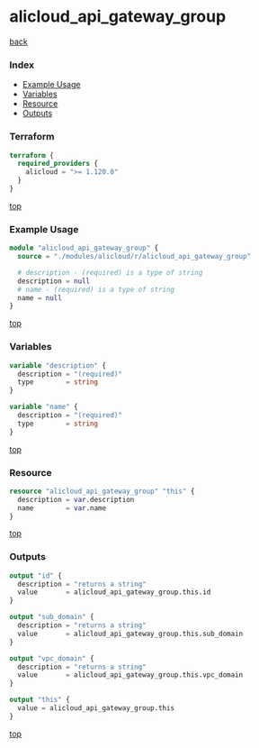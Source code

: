 # alicloud_api_gateway_group

[back](../alicloud.md)

### Index

- [Example Usage](#example-usage)
- [Variables](#variables)
- [Resource](#resource)
- [Outputs](#outputs)

### Terraform

```terraform
terraform {
  required_providers {
    alicloud = ">= 1.120.0"
  }
}
```

[top](#index)

### Example Usage

```terraform
module "alicloud_api_gateway_group" {
  source = "./modules/alicloud/r/alicloud_api_gateway_group"

  # description - (required) is a type of string
  description = null
  # name - (required) is a type of string
  name = null
}
```

[top](#index)

### Variables

```terraform
variable "description" {
  description = "(required)"
  type        = string
}

variable "name" {
  description = "(required)"
  type        = string
}
```

[top](#index)

### Resource

```terraform
resource "alicloud_api_gateway_group" "this" {
  description = var.description
  name        = var.name
}
```

[top](#index)

### Outputs

```terraform
output "id" {
  description = "returns a string"
  value       = alicloud_api_gateway_group.this.id
}

output "sub_domain" {
  description = "returns a string"
  value       = alicloud_api_gateway_group.this.sub_domain
}

output "vpc_domain" {
  description = "returns a string"
  value       = alicloud_api_gateway_group.this.vpc_domain
}

output "this" {
  value = alicloud_api_gateway_group.this
}
```

[top](#index)